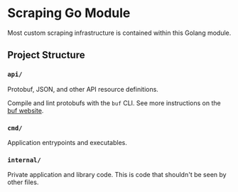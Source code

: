 # Scraping Go Module

Most custom scraping infrastructure is contained within this Golang module.

## Project Structure

### `api/`
Protobuf, JSON, and other API resource definitions.

Compile and lint protobufs with the `buf` CLI.  See more instructions on the [buf website](https://docs.buf.build/introduction).

### `cmd/`
Application entrypoints and executables.

### `internal/`
Private application and library code.  This is code that shouldn't be seen by other files.